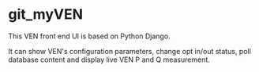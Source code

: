 # git_myVEN

This VEN front end UI is based on Python Django.

It can show VEN's configuration parameters, change opt in/out status, poll database content and display live VEN P and Q measurement. 
